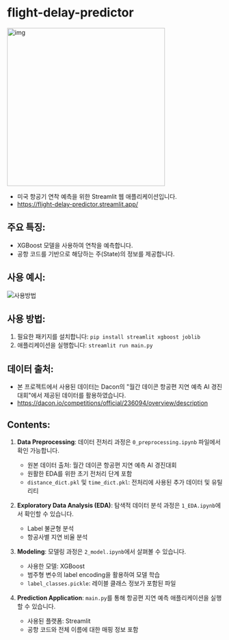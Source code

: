 # flight-delay-predictor
<img width="369" alt="img" src="https://github.com/ing970/flight-delay-predictor/assets/70427747/73555579-1bad-4cc7-b540-25e261606456">

- 미국 항공기 연착 예측을 위한 Streamlit 웹 애플리케이션입니다.
- https://flight-delay-predictor.streamlit.app/

## 주요 특징:
- XGBoost 모델을 사용하여 연착을 예측합니다.
- 공항 코드를 기반으로 해당하는 주(State)의 정보를 제공합니다.

## 사용 예시:
![사용방법](https://github.com/ing970/flight-delay-predictor/assets/120775224/adf459ee-59c0-436a-8e67-2206ddbba18d)


## 사용 방법:
1. 필요한 패키지를 설치합니다: `pip install streamlit xgboost joblib`
2. 애플리케이션을 실행합니다: `streamlit run main.py`

## 데이터 출처:
- 본 프로젝트에서 사용된 데이터는 Dacon의 "월간 데이콘 항공편 지연 예측 AI 경진대회"에서 제공된 데이터를 활용하였습니다.
- https://dacon.io/competitions/official/236094/overview/description


## Contents:
1. **Data Preprocessing**: 데이터 전처리 과정은 `0_preprocessing.ipynb` 파일에서 확인 가능합니다.
    - 원본 데이터 출처: 월간 데이콘 항공편 지연 예측 AI 경진대회
    - 원활한 EDA를 위한 초기 전처리 단계 포함
    - `distance_dict.pkl` 및 `time_dict.pkl`: 전처리에 사용된 추가 데이터 및 유틸리티
  
2. **Exploratory Data Analysis (EDA)**: 탐색적 데이터 분석 과정은 `1_EDA.ipynb`에서 확인할 수 있습니다.
    - Label 불균형 분석
    - 항공사별 지연 비율 분석
      
3. **Modeling**: 모델링 과정은 `2_model.ipynb`에서 살펴볼 수 있습니다.
    - 사용한 모델: XGBoost
    - 범주형 변수의 label encoding을 활용하여 모델 학습
    - `label_classes.pickle`: 레이블 클래스 정보가 포함된 파일
      
4. **Prediction Application**: `main.py`를 통해 항공편 지연 예측 애플리케이션을 실행할 수 있습니다.
    - 사용된 플랫폼: Streamlit
    - 공항 코드와 전체 이름에 대한 매핑 정보 포함
